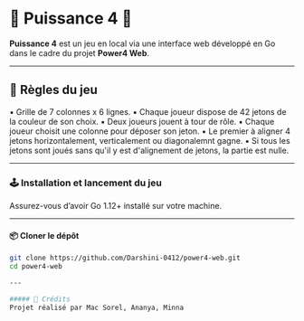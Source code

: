 # 🔵 Puissance 4 🔴

**Puissance 4** est un jeu en local via une interface web développé en Go dans le cadre du projet **Power4 Web**.

---

## 🧠 Règles du jeu

▪ Grille de 7 colonnes x 6 lignes.
▪ Chaque joueur dispose de 42 jetons de la couleur de son choix.
▪ Deux joueurs jouent à tour de rôle.
▪ Chaque joueur choisit une colonne pour déposer son jeton.
▪ Le premier à aligner 4 jetons horizontalement, verticalement ou diagonalemnt gagne.
▪ Si tous les  jetons sont joués sans qu'il y est d'alignement de jetons, la partie est nulle.

---

### 🕹️ Installation et lancement du jeu

Assurez-vous d’avoir Go 1.12+ installé sur votre machine.

---

#### 📦 Cloner le dépôt
```bash
git clone https://github.com/Darshini-0412/power4-web.git
cd power4-web

---

##### 🙏 Crédits
Projet réalisé par Mac Sorel, Ananya, Minna